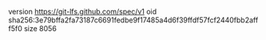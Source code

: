 version https://git-lfs.github.com/spec/v1
oid sha256:3e79bffa2fa73187c6691fedbe9f17485a4d6f39ffdf57fcf2440fbb2afff5f0
size 8056
